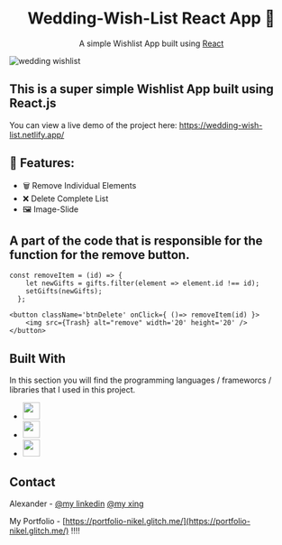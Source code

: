 <h1 align="center">Wedding-Wish-List React App  💟</h1>  
<p align="center">
    A simple Wishlist App built using <a href="https://reactjs.org/">React</a>
</p>

![wedding wishlist](https://github.com/VampireNoob/Wedding-Wish-List/assets/128150500/d7f81994-1adb-4d05-a5f7-7f3f1737419f)

## This is a super simple Wishlist App built using React.js

You can view a live demo of the project here: https://wedding-wish-list.netlify.app/

## 🙂 Features:

- 🗑️ Remove Individual Elements
- ❌ Delete Complete List
- 🖼️ Image-Slide

## A part of the code that is responsible for the function for the remove button.
````
const removeItem = (id) => {
    let newGifts = gifts.filter(element => element.id !== id);
    setGifts(newGifts);
  };

<button className='btnDelete' onClick={ ()=> removeItem(id) }>
    <img src={Trash} alt="remove" width='20' height='20' />
</button>
````

## Built With

In this section you will find the programming languages ​​/ frameworcs / libraries that I used in this project.

* <img src="https://github.com/VampireNoob/Wedding-Wish-List/assets/128150500/c43e4d15-62e4-4254-a673-c4021fd4cf25" width="30">
* <img src="https://github.com/VampireNoob/Wedding-Wish-List/assets/128150500/e8f0b5ca-935a-45d1-b5c0-419f02ee83d4" width="30">
* <img src="https://github.com/VampireNoob/Wedding-Wish-List/assets/128150500/d1885e0d-bc56-480b-b104-b181b8c82cbf" width="30">

## Contact

Alexander - [@my linkedin](https://www.linkedin.com/in/alexander-nikel-888aab279/) [@my xing](https://www.xing.com/profile/Alexander_Nikel08841/cv)

My Portfolio - [https://portfolio-nikel.glitch.me/](https://portfolio-nikel.glitch.me/)
!!!!
